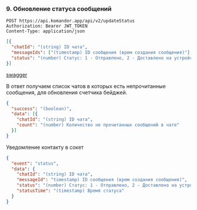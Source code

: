 ### 9. Обновление статуса сообщений

```http request
POST https://api.komandor.app/api/v2/updateStatus
Authorization: Bearer JWT_TOKEN
Content-Type: application/json
```
```json
[{
  "chatId": "(string) ID чата",
  "messageIds": ["(timestamp) ID сообщения (врем создания сообщения)"],
  "status": "(number) Статус: 1 - Отправлено, 2 - Доставлено на устройство, 3 - Прочитано"
}]
```

[swagger](https://api.komandor.app/docs/static/index.html#/Messages/post_api_updateStatus_)

В ответ получаем список чатов в которых есть непрочитанные сообщения, для обновления счетчика бейджей.

```json
{
  "success": "(boolean)",
  "data": [{
    "chatId": "(string) ID чата",
    "count": "(number) Количество не прочитанных сообщений в чате"
  }]
}
```

Уведомление контакту в сокет

```json
{
  "event": "status",
  "data": {
    "chatId": "(string) ID чата",
    "messageId": "timestamp) ID сообщения (врем создания сообщения)",
    "status": "(number) Статус: 1 - Отправлено, 2 - Доставлено на устройство, 3 - Прочитано",
    "statusTime": "(timestamp) Время статуса"
  }
}
```
